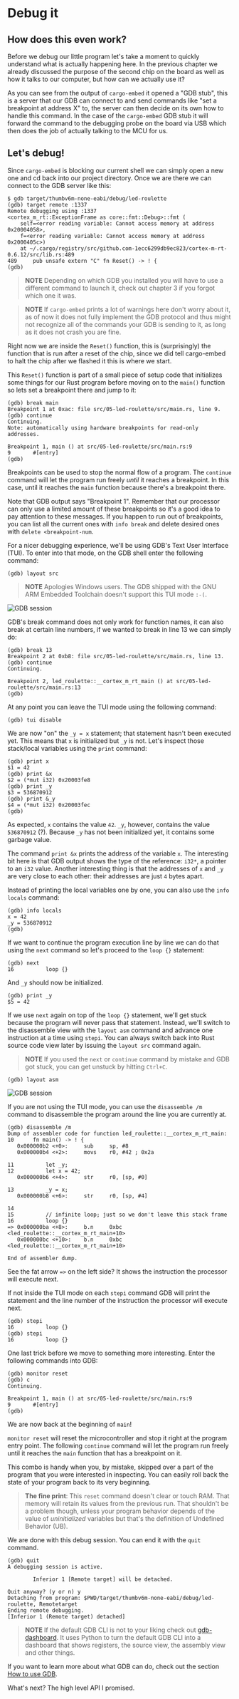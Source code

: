 # Debug it
## How does this even work?
Before we debug our little program let's take a moment to quickly understand what is actually
happening here. In the previous chapter we already discussed the purpose of the second chip
on the board as well as how it talks to our computer, but how can we actually use it?

As you can see from the output of `cargo-embed` it opened a "GDB stub", this is a server that our GDB
can connect to and send commands like "set a breakpoint at address X" to, the server can then decide
on its own how to handle this command. In the case of the `cargo-embed` GDB stub it will forward the
command to the debugging probe on the board via USB which then does the job of actually talking to the
MCU for us.

## Let's debug!

Since `cargo-embed` is blocking our current shell we can simply open a new one and cd back into our project
directory. Once we are there we can connect to the GDB server like this:

```shell
$ gdb target/thumbv6m-none-eabi/debug/led-roulette
(gdb) target remote :1337
Remote debugging using :1337
<cortex_m_rt::ExceptionFrame as core::fmt::Debug>::fmt (
    self=<error reading variable: Cannot access memory at address 0x20004058>,
    f=<error reading variable: Cannot access memory at address 0x2000405c>)
    at ~/.cargo/registry/src/github.com-1ecc6299db9ec823/cortex-m-rt-0.6.12/src/lib.rs:489
489     pub unsafe extern "C" fn Reset() -> ! {
(gdb)
```

> **NOTE** Depending on which GDB you installed you will have to use a different command to launch it,
> check out chapter 3 if you forgot which one it was.

> **NOTE** If `cargo-embed` prints a lot of warnings here don't worry about it, as of now it does not fully
> implement the GDB protocol and thus might not recognize all of the commands your GDB is sending to it,
> as long as it does not crash you are fine.

Right now we are inside the `Reset()` function, this is (surprisingly) the function that is run after a reset
of the chip, since we did tell cargo-embed to halt the chip after we flashed it this is where we start.

This `Reset()` function is part of a small piece of setup code that initializes some things for our Rust program
before moving on to the `main()` function so lets set a breakpoint there and jump to it:

```
(gdb) break main
Breakpoint 1 at 0xac: file src/05-led-roulette/src/main.rs, line 9.
(gdb) continue
Continuing.
Note: automatically using hardware breakpoints for read-only addresses.

Breakpoint 1, main () at src/05-led-roulette/src/main.rs:9
9       #[entry]
(gdb)
```

Breakpoints can be used to stop the normal flow of a program. The `continue` command will let the
program run freely *until* it reaches a breakpoint. In this case, until it reaches the `main`
function because there's a breakpoint there.

Note that GDB output says "Breakpoint 1". Remember that our processor can only use a limited amount of these
breakpoints so it's a good idea to pay attention to these messages. If you happen to run out of breakpoints,
you can list all the current ones with `info break` and delete desired ones with `delete <breakpoint-num`.

For a nicer debugging experience, we'll be using GDB's Text User Interface (TUI). To enter into that
mode, on the GDB shell enter the following command:

```
(gdb) layout src
```

> **NOTE** Apologies Windows users. The GDB shipped with the GNU ARM Embedded Toolchain doesn't
> support this TUI mode `:-(`.

![GDB session](../assets/gdb-layout-src.png "GDB TUI")

GDB's break command does not only work for function names, it can also break at certain line numbers,
if we wanted to break in line 13 we can simply do:

```
(gdb) break 13
Breakpoint 2 at 0xb8: file src/05-led-roulette/src/main.rs, line 13.
(gdb) continue
Continuing.

Breakpoint 2, led_roulette::__cortex_m_rt_main () at src/05-led-roulette/src/main.rs:13
(gdb)
```
At any point you can leave the TUI mode using the following command:

```
(gdb) tui disable
```

We are now "on" the `_y = x` statement; that statement hasn't been executed yet. This means that `x`
is initialized but `_y` is not. Let's inspect those stack/local variables using the `print` command:

```
(gdb) print x
$1 = 42
(gdb) print &x
$2 = (*mut i32) 0x20003fe8
(gdb) print _y
$3 = 536870912
(gdb) print &_y
$4 = (*mut i32) 0x20003fec
(gdb)
```

As expected, `x` contains the value `42`. `_y`, however, contains the value `536870912` (?). Because
`_y` has not been initialized yet, it contains some garbage value.

The command `print &x` prints the address of the variable `x`. The interesting bit here is that GDB
output shows the type of the reference: `i32*`, a pointer to an `i32` value. Another interesting
thing is that the addresses of `x` and `_y` are very close to each other: their addresses are just
`4` bytes apart.

Instead of printing the local variables one by one, you can also use the `info locals` command:

```
(gdb) info locals
x = 42
_y = 536870912
(gdb)
```

If we want to continue the program execution line by line we can do that using the `next` command
so let's proceed to the `loop {}` statement:

```
(gdb) next
16          loop {}
```

And `_y` should now be initialized.

```
(gdb) print _y
$5 = 42
```

If we use `next` again on top of the `loop {}` statement, we'll get stuck because the program will
never pass that statement. Instead, we'll switch to the disassemble view with the `layout asm`
command and advance one instruction at a time using `stepi`. You can always switch back into Rust
source code view later by issuing the `layout src` command again.

> **NOTE** If you used the `next` or `continue` command by mistake and GDB got stuck, you can get unstuck by hitting `Ctrl+C`.

```
(gdb) layout asm
```

![GDB session](../assets/gdb-layout-asm.png "GDB disassemble")

If you are not using the TUI mode, you can use the `disassemble /m` command to disassemble the
program around the line you are currently at.

```
(gdb) disassemble /m
Dump of assembler code for function led_roulette::__cortex_m_rt_main:
10      fn main() -> ! {
   0x000000b2 <+0>:     sub     sp, #8
   0x000000b4 <+2>:     movs    r0, #42 ; 0x2a

11          let _y;
12          let x = 42;
   0x000000b6 <+4>:     str     r0, [sp, #0]

13          _y = x;
   0x000000b8 <+6>:     str     r0, [sp, #4]

14
15          // infinite loop; just so we don't leave this stack frame
16          loop {}
=> 0x000000ba <+8>:     b.n     0xbc <led_roulette::__cortex_m_rt_main+10>
   0x000000bc <+10>:    b.n     0xbc <led_roulette::__cortex_m_rt_main+10>

End of assembler dump.
```

See the fat arrow `=>` on the left side? It shows the instruction the processor will execute next.

If not inside the TUI mode on each `stepi` command GDB will print the statement and the line number
of the instruction the processor will execute next.

```
(gdb) stepi
16          loop {}
(gdb) stepi
16          loop {}
```

One last trick before we move to something more interesting. Enter the following commands into GDB:

```
(gdb) monitor reset
(gdb) c
Continuing.

Breakpoint 1, main () at src/05-led-roulette/src/main.rs:9
9       #[entry]
(gdb)
```

We are now back at the beginning of `main`!

`monitor reset` will reset the microcontroller and stop it right at the program entry point.
The following `continue` command will let the program run freely until it reaches the `main`
function that has a breakpoint on it.

This combo is handy when you, by mistake, skipped over a part of the program that you were
interested in inspecting. You can easily roll back the state of your program back to its very
beginning.

> **The fine print**: This `reset` command doesn't clear or touch RAM. That memory will retain its
> values from the previous run. That shouldn't be a problem though, unless your program behavior
> depends of the value of *uninitialized* variables but that's the definition of Undefined Behavior
> (UB).

We are done with this debug session. You can end it with the `quit` command.

```
(gdb) quit
A debugging session is active.

        Inferior 1 [Remote target] will be detached.

Quit anyway? (y or n) y
Detaching from program: $PWD/target/thumbv6m-none-eabi/debug/led-roulette, Remotetarget
Ending remote debugging.
[Inferior 1 (Remote target) detached]
```

> **NOTE** If the default GDB CLI is not to your liking check out [gdb-dashboard]. It uses Python to
> turn the default GDB CLI into a dashboard that shows registers, the source view, the assembly view
> and other things.

[gdb-dashboard]: https://github.com/cyrus-and/gdb-dashboard#gdb-dashboard

If you want to learn more about what GDB can do, check out the section [How to use GDB](../appendix/2-how-to-use-gdb).

What's next? The high level API I promised.
